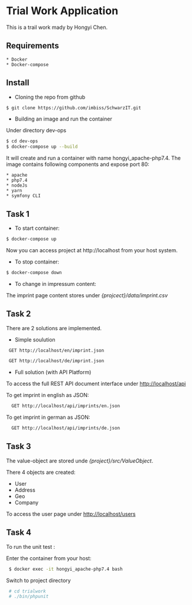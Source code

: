 Trial Work Application
================================
This is a trail work mady by Hongyi Chen. 

Requirements
------------
    * Docker 
    * Docker-compose


Install
------------
* Cloning the repo from github
```bash
$ git clone https://github.com/imbiss/SchwarzIT.git
```

* Building an image and run the container

Under directory dev-ops

```bash
$ cd dev-ops
$ docker-compose up --build
```
It will create and run a container with name hongyi_apache-php7.4. The image contains following components and expose port 80:

    * apache
    * php7.4
    * nodeJs
    * yarn
    * symfony CLI



Task 1
------

* To start container:
```bash
$ docker-compose up
```

Now you can access project at http://localhost from your host system.

* To stop container:
```bash
$ docker-compose down
```

* To change in impressum content:

The imprint page content stores under *{projcect}/data/imprint.csv*


Task 2
------
There are 2 solutions are implemented. 

 * Simple soulution
```bash
 GET http://localhost/en/imprint.json
```

```bash
 GET http://localhost/de/imprint.json
```




 * Full solution (with API Platform)

To access the full REST API document interface under <http://localhost/api>

To get imprint in english as JSON:
```bash
  GET http://localhost/api/imprints/en.json
```

To get imprint in german as JSON:
```bash
  GET http://localhost/api/imprints/de.json
```


Task 3
-------
The value-object are stored unde *{project}/src/ValueObject*.

There 4 objects are created:
- User
- Address
- Geo
- Company


To access the user page under <http://localhost/users>

Task 4
-------
To run the unit test :

Enter the container from your host:

```bash
 $ docker exec -it hongyi_apache-php7.4 bash
```

Switch to project directory

```bash
 # cd trialwork
 # ./bin/phpunit
```

